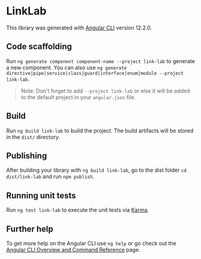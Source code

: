 # LinkLab

This library was generated with [Angular CLI](https://github.com/angular/angular-cli) version 12.2.0.

## Code scaffolding

Run `ng generate component component-name --project link-lab` to generate a new component. You can also use `ng generate directive|pipe|service|class|guard|interface|enum|module --project link-lab`.
> Note: Don't forget to add `--project link-lab` or else it will be added to the default project in your `angular.json` file. 

## Build

Run `ng build link-lab` to build the project. The build artifacts will be stored in the `dist/` directory.

## Publishing

After building your library with `ng build link-lab`, go to the dist folder `cd dist/link-lab` and run `npm publish`.

## Running unit tests

Run `ng test link-lab` to execute the unit tests via [Karma](https://karma-runner.github.io).

## Further help

To get more help on the Angular CLI use `ng help` or go check out the [Angular CLI Overview and Command Reference](https://angular.io/cli) page.
